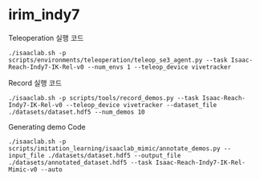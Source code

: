 # irim_indy7

Teleoperation 실행 코드

```
./isaaclab.sh -p scripts/environments/teleoperation/teleop_se3_agent.py --task Isaac-Reach-Indy7-IK-Rel-v0 --num_envs 1 --teleop_device vivetracker

```

Record 실행 코드
```
./isaaclab.sh -p scripts/tools/record_demos.py --task Isaac-Reach-Indy7-IK-Rel-v0 --teleop_device vivetracker --dataset_file ./datasets/dataset.hdf5 --num_demos 10

```

Generating demo Code
```
./isaaclab.sh -p scripts/imitation_learning/isaaclab_mimic/annotate_demos.py --input_file ./datasets/dataset.hdf5 --output_file ./datasets/annotated_dataset.hdf5 --task Isaac-Reach-Indy7-IK-Rel-Mimic-v0 --auto
```

